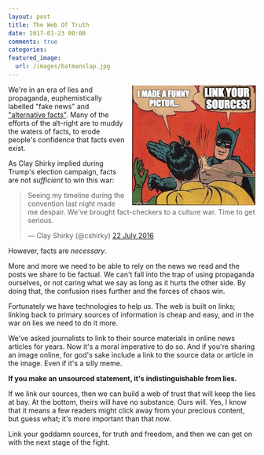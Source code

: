 ```yaml
---
layout: post
title: The Web Of Truth
date: 2017-01-23 00:00
comments: true
categories:
featured_image: 
  url: /images/batmanslap.jpg
---
```


<a href='http://knowyourmeme.com/memes/my-parents-are-dead-batman-slapping-robin'><img src='/images/batmanslap.jpg' alt='Link Your Sources' style='max-width: 50%; float: right; margin-left: 10px'/></a>

We're in an era of lies and propaganda, euphemistically labelled "fake news" and ["alternative facts"](https://www.theatlantic.com/politics/archive/2017/01/the-pointless-needless-lies-of-the-trump-administration/514061/). Many of the efforts of the alt-right are to muddy the waters of facts, to erode people's confidence that facts even exist.

As Clay Shirky implied during Trump's election campaign, facts are not *sufficient* to win this war:

<blockquote class="twitter-tweet" data-conversation="none" data-lang="en-gb"><p lang="en" dir="ltr">Seeing my timeline during the convention last night made me despair. We&#39;ve brought fact-checkers to a culture war. Time to get serious.</p>&mdash; Clay Shirky (@cshirky) <a href="https://twitter.com/cshirky/status/756569741020377088">22 July 2016</a></blockquote>
<script async src="//platform.twitter.com/widgets.js" charset="utf-8"></script>

However, facts are *necessary*. 

More and more we need to be able to rely on the news we read and the posts we share to be factual. We can't fall into the trap of using propaganda ourselves, or not caring what we say as long as it hurts the other side. By doing that, the confusion rises further and the forces of chaos win.

Fortunately we have technologies to help us. The web is built on links; linking back to primary sources of information is cheap and easy, and in the war on lies we need to do it more.

We've asked journalists to link to their source materials in online news articles for years. Now it's a moral imperative to do so. And if you're sharing an image online, for god's sake include a link to the source data or article in the image. Even if it's a silly meme.

**If you make an unsourced statement, it's indistinguishable from lies.**

If we link our sources, then we can build a web of trust that will keep the lies at bay. At the bottom, theirs will have no substance. Ours will. Yes, I know that it means a few readers might click away from your precious content, but guess what; it's more important than that now.

Link your goddamn sources, for truth and freedom, and then we can get on with the next stage of the fight.